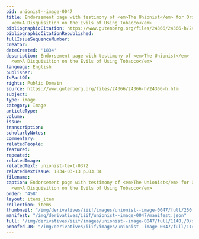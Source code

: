 ```yaml
---
pid: unionist--image-0047
title: Endorsement page with testimony of <em>The Unionist</em> for Orin Fowler's
  <em>A Disquisition on the Evils of Using Tobacco</em>
bibliographicCitation: https://www.gutenberg.org/files/24366/24366-h/24366-h.htm
bibliographicCitationRepublished: 
fullIssueSequenceNumber: 
creator: 
dateCreated: '1834'
description: Endorsement page with testimony of <em>The Unionist</em> for Orin Fowler's
  <em>A Disquisition on the Evils of Using Tobacco</em>
language: English
publisher: 
IsPartOf: 
rights: Public Domain
source: https://www.gutenberg.org/files/24366/24366-h/24366-h.htm
subject: 
type: image
category: Image
articleType: 
volume: 
issue: 
transcription: 
scholarlyNotes: 
commentary: 
relatedPeople: 
featured: 
repeated: 
relatedImage: 
relatedText: unionist-text-0372
relatedTextIssue: 1834-03-13 p.03.34
filename: 
caption: Endorsement page with testimony of <em>The Unionist</em> for Orin Fowler's
  <em>A Disquisition on the Evils of Using Tobacco</em>
order: '458'
layout: items_item
collection: items
thumbnail: "/img/derivatives/iiif/images/unionist--image-0047/full/250,/0/default.jpg"
manifest: "/img/derivatives/iiif/unionist--image-0047/manifest.json"
full: "/img/derivatives/iiif/images/unionist--image-0047/full/1140,/0/default.jpg"
proofed JR: "/img/derivatives/iiif/images/unionist--image-0047/full/1140,/0/default.jpg"
---
```

